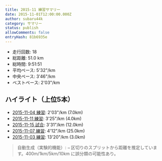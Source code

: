 ```yaml
---
title: 2015-11 練習サマリー
date: 2015-11-01T12:00:00.000Z
author: subaru44k
category: サマリー
status: publish
allowComments: false
entryHash: 81b6935e
---
```

- 走行回数: 18
- 総距離: 51.0 km
- 総時間: 9:51:51
- 平均ペース: 5'32"/km
- 中央ペース: 3'46"/km
- ベストペース: 2'03"/km

## ハイライト（上位5本）
- [2015-11-04 練習](/2015-11-04-62cce255dc7fb37b86fb5d043ca94a85/): 2'03"/km (7.0km)
- [2015-11-11 練習](/2015-11-11-f78f38fd9ba7457428952629bb03acd1/): 3'25"/km (4.0km)
- [2015-11-15 試合](/2015-11-15-7918e5d64d5d409d6774c48cbbfd2fa5/): 3'31"/km (12.0km)
- [2015-11-07 練習](/2015-11-07-5a07442cf9668db0ac99da7ef32a8299/): 4'12"/km (25.0km)
- [2015-11-03 練習](/2015-11-03-75e38a599ed0584de04fe2df41293d3a/): 13'20"/km (3.0km)

> 自動生成（実験的機能）: `→` 区切りのスプリットから距離を推定しています。400m/1km/5km/10km に誤分類の可能性あり。
